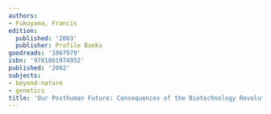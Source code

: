 ```yaml
---
authors:
- Fukuyama, Francis
edition:
  published: '2003'
  publisher: Profile Books
goodreads: '1067979'
isbn: '9781861974952'
published: '2002'
subjects:
- beyond-nature
- genetics
title: 'Our Posthuman Future: Consequences of the Biotechnology Revolution'
---
```


